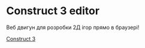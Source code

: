 # Construct 3 editor

 Веб двигун для розробки 2Д ігор прямо в браузері!

 [Construct 3](https://editor.construct.net/)

 
